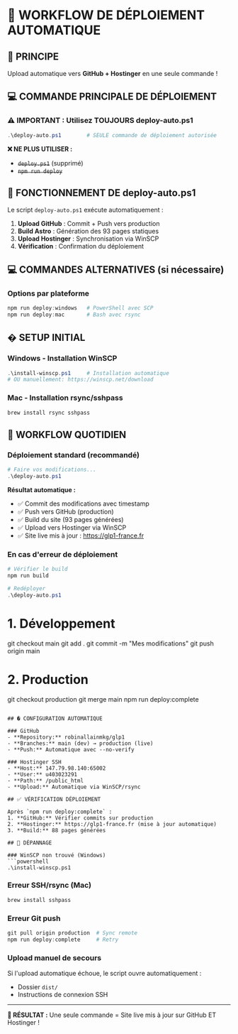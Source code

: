 # 🚀 WORKFLOW DE DÉPLOIEMENT AUTOMATIQUE

## 🎯 PRINCIPE
Upload automatique vers **GitHub + Hostinger** en une seule commande !

## 💻 COMMANDE PRINCIPALE DE DÉPLOIEMENT

### ⚠️ IMPORTANT : Utilisez TOUJOURS deploy-auto.ps1

```powershell
.\deploy-auto.ps1        # SEULE commande de déploiement autorisée
```

**❌ NE PLUS UTILISER :**
- ~~`deploy.ps1`~~ (supprimé)
- ~~`npm run deploy`~~

## 🔧 FONCTIONNEMENT DE deploy-auto.ps1

Le script `deploy-auto.ps1` exécute automatiquement :

1. **Upload GitHub** : Commit + Push vers production
2. **Build Astro** : Génération des 93 pages statiques
3. **Upload Hostinger** : Synchronisation via WinSCP
4. **Vérification** : Confirmation du déploiement

## 💻 COMMANDES ALTERNATIVES (si nécessaire)

### Options par plateforme
```powershell
npm run deploy:windows   # PowerShell avec SCP
npm run deploy:mac       # Bash avec rsync
```

## � SETUP INITIAL

### Windows - Installation WinSCP
```powershell
.\install-winscp.ps1     # Installation automatique
# OU manuellement: https://winscp.net/download
```

### Mac - Installation rsync/sshpass
```bash
brew install rsync sshpass
```

## 🚀 WORKFLOW QUOTIDIEN

### Déploiement standard (recommandé)
```powershell
# Faire vos modifications...
.\deploy-auto.ps1
```

**Résultat automatique :**
- ✅ Commit des modifications avec timestamp
- ✅ Push vers GitHub (production)
- ✅ Build du site (93 pages générées)
- ✅ Upload vers Hostinger via WinSCP
- ✅ Site live mis à jour : https://glp1-france.fr

### En cas d'erreur de déploiement
```powershell
# Vérifier le build
npm run build

# Redéployer
.\deploy-auto.ps1
```
# 1. Développement
git checkout main
git add .
git commit -m "Mes modifications"
git push origin main

# 2. Production
git checkout production
git merge main
npm run deploy:complete
```

## � CONFIGURATION AUTOMATIQUE

### GitHub
- **Repository:** robinallainmkg/glp1
- **Branches:** main (dev) → production (live)
- **Push:** Automatique avec --no-verify

### Hostinger SSH
- **Host:** 147.79.98.140:65002
- **User:** u403023291
- **Path:** /public_html
- **Upload:** Automatique via WinSCP/rsync

## ✅ VÉRIFICATION DÉPLOIEMENT

Après `npm run deploy:complete` :
1. **GitHub:** Vérifier commits sur production
2. **Hostinger:** https://glp1-france.fr (mise à jour automatique)
3. **Build:** 88 pages générées

## 🚨 DÉPANNAGE

### WinSCP non trouvé (Windows)
```powershell
.\install-winscp.ps1
```

### Erreur SSH/rsync (Mac)
```bash
brew install sshpass
```

### Erreur Git push
```powershell
git pull origin production  # Sync remote
npm run deploy:complete     # Retry
```

### Upload manuel de secours
Si l'upload automatique échoue, le script ouvre automatiquement :
- Dossier `dist/` 
- Instructions de connexion SSH

---

**🎉 RÉSULTAT :** Une seule commande = Site live mis à jour sur GitHub ET Hostinger !
